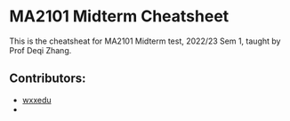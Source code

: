 # MA2101 Midterm Cheatsheet

This is the cheatsheat for MA2101 Midterm test, 2022/23 Sem 1, taught by Prof Deqi Zhang. 

## Contributors:

- [wxxedu](https://github.com/wxxedu)
- 